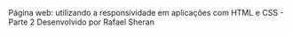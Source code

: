 Página web: utilizando a responsividade em aplicações com HTML e CSS - Parte 2 Desenvolvido por Rafael Sheran
